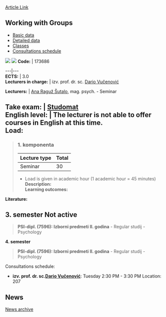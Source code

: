 [Article Link](https://www.fhs.hr/en/course/wwg_a)

## Working with Groups
  * [Basic data](https://www.fhs.hr/en/course/wwg_a#v1id-523845_866278_1_0 "Basic data")
  * [Detailed data](https://www.fhs.hr/en/course/wwg_a#v1id-523845_866278_1_1 "Detailed data")
  * [Classes](https://www.fhs.hr/en/course/wwg_a#v1id-523845_866278_1_2 "Classes")
  * [Consultations schedule](https://www.fhs.hr/en/course/wwg_a#v1id-523845_866278_1_3 "Consultations schedule")


[![](https://www.fhs.hr/img/flags/gif/hr.gif)](https://www.fhs.hr/predmet/rsg_a) [![](https://www.fhs.hr/img/flags/gif/gb.gif)](https://www.fhs.hr/en/course/wwg_a)
**Code:** |  173686  
  
---|---  
**ECTS:** |  3.0   
**Lecturers in charge:** |  izv. prof. dr. sc. [Dario Vučenović](https://www.fhs.hr/staff/dario.vucenovic)   
  
**Lecturers:** |  [Ana Raguž Šutalo](https://www.fhs.hr/djelatnik/ana.raguz_sutalo), mag. psych. - Seminar  
  
**Take exam:** |  [Studomat](http://www.isvu.hr/studomat)  
**English level:** |  The lecturer is not able to offer courses in English at this time.   
**Load:**  
---  
> ### 1. komponenta
> | Lecture type | Total  
> ---|---  
> Seminar | 30  
> * Load is given in academic hour (1 academic hour = 45 minutes)   
**Description:**  
> **Learning outcomes:**  

  
**Literature:**  

  
**3. semester** Not active  
---  
> **PSI-dipl. (7596): Izborni predmeti II. godina** - Regular studij - Psychology  
>   
  
**4. semester**  
> **PSI-dipl. (7596): Izborni predmeti II. godina** - Regular studij - Psychology  
>   
Consultations schedule: 
  * **izv. prof. dr. sc.[Dario Vučenović](https://www.fhs.hr/staff/dario.vucenovic)**: 
Tuesday 2:30 PM - 3:30 PM
Location: 207 


## News
[News archive](https://www.fhs.hr/en/course/wwg_a?@=20xgs#news_112453 "News archive")
